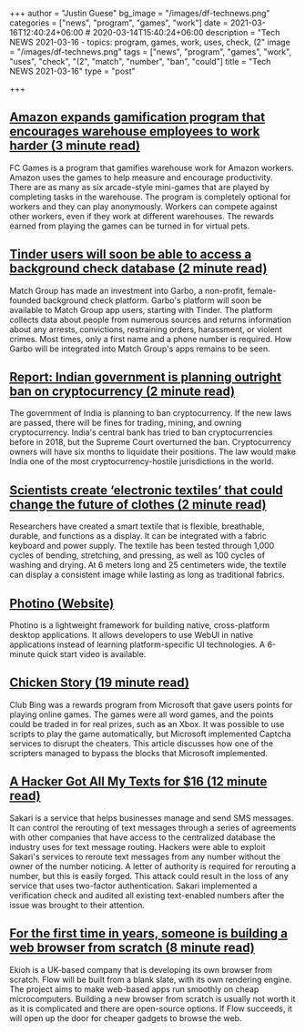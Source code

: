 +++
author = "Justin Guese"
bg_image = "/images/df-technews.png"
categories = ["news", "program", "games", "work"]
date = 2021-03-16T12:40:24+06:00 # 2020-03-14T15:40:24+06:00
description = "Tech NEWS 2021-03-16 - topics: program, games, work, uses, check, (2"
image = "/images/df-technews.png"
tags = ["news", "program", "games", "work", "uses", "check", "(2", "match", "number", "ban", "could"]
title = "Tech NEWS 2021-03-16"
type = "post"

+++

## [Amazon expands gamification program that encourages warehouse employees to work harder (3 minute read)](https://www.theverge.com/2021/3/15/22331502/amazon-warehouse-gamification-program-expand-fc-games)

FC Games is a program that gamifies warehouse work for Amazon workers. Amazon uses the games to help measure and encourage productivity. There are as many as six arcade-style mini-games that are played by completing tasks in the warehouse. The program is completely optional for workers and they can play anonymously. Workers can compete against other workers, even if they work at different warehouses. The rewards earned from playing the games can be turned in for virtual pets.

## [Tinder users will soon be able to access a background check database (2 minute read)](https://www.engadget.com/tinder-match-group-garbo-background-check-data-142745236.html)

Match Group has made an investment into Garbo, a non-profit, female-founded background check platform. Garbo's platform will soon be available to Match Group app users, starting with Tinder. The platform collects data about people from numerous sources and returns information about any arrests, convictions, restraining orders, harassment, or violent crimes. Most times, only a first name and a phone number is required. How Garbo will be integrated into Match Group's apps remains to be seen.

## [Report: Indian government is planning outright ban on cryptocurrency (2 minute read)](https://arstechnica.com/tech-policy/2021/03/report-indian-government-is-planning-outright-ban-on-cryptocurrency/)

The government of India is planning to ban cryptocurrency. If the new laws are passed, there will be fines for trading, mining, and owning cryptocurrency. India's central bank has tried to ban cryptocurrencies before in 2018, but the Supreme Court overturned the ban. Cryptocurrency owners will have six months to liquidate their positions. The law would make India one of the most cryptocurrency-hostile jurisdictions in the world.

## [Scientists create ‘electronic textiles’ that could change the future of clothes (2 minute read)](https://www.independent.co.uk/life-style/gadgets-and-tech/smart-electronic-textiles-clothes-b1815276.html)

Researchers have created a smart textile that is flexible, breathable, durable, and functions as a display. It can be integrated with a fabric keyboard and power supply. The textile has been tested through 1,000 cycles of bending, stretching, and pressing, as well as 100 cycles of washing and drying. At 6 meters long and 25 centimeters wide, the textile can display a consistent image while lasting as long as traditional fabrics.

## [Photino (Website)](https://www.tryphotino.io/)

Photino is a lightweight framework for building native, cross-platform desktop applications. It allows developers to use WebUI in native applications instead of learning platform-specific UI technologies. A 6-minute quick start video is available.

## [Chicken Story (19 minute read)](https://github.com/eyal0/Chicken-story/blob/main/README.md)

Club Bing was a rewards program from Microsoft that gave users points for playing online games. The games were all word games, and the points could be traded in for real prizes, such as an Xbox. It was possible to use scripts to play the game automatically, but Microsoft implemented Captcha services to disrupt the cheaters. This article discusses how one of the scripters managed to bypass the blocks that Microsoft implemented.

## [A Hacker Got All My Texts for $16 (12 minute read)](https://www.vice.com/en/article/y3g8wb/hacker-got-my-texts-16-dollars-sakari-netnumber)

Sakari is a service that helps businesses manage and send SMS messages. It can control the rerouting of text messages through a series of agreements with other companies that have access to the centralized database the industry uses for text message routing. Hackers were able to exploit Sakari's services to reroute text messages from any number without the owner of the number noticing. A letter of authority is required for rerouting a number, but this is easily forged. This attack could result in the loss of any service that uses two-factor authentication. Sakari implemented a verification check and audited all existing text-enabled numbers after the issue was brought to their attention.

## [For the first time in years, someone is building a web browser from scratch (8 minute read)](https://www.fastcompany.com/90611677/flow-ekioh-web-browser-new-engine)

Ekioh is a UK-based company that is developing its own browser from scratch. Flow will be built from a blank slate, with its own rendering engine. The project aims to make web-based apps run smoothly on cheap microcomputers. Building a new browser from scratch is usually not worth it as it is complicated and there are open-source options. If Flow succeeds, it will open up the door for cheaper gadgets to browse the web.

